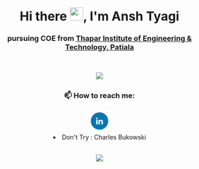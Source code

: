 # <h1 align='center'> Hi there [<img src="https://raw.githubusercontent.com/MartinHeinz/MartinHeinz/master/wave.gif" width="30px" height="30px">](https://github.com/bhavyatyagi), I'm Ansh Tyagi </h1>
<h3  align='center'> pursuing COE from <a href="https://thapar.edu"> Thapar Institute of Engineering & Technology, Patiala </a> </h3>

<br>


 <p align="center"><img src="https://github-readme-stats.vercel.app/api?username=ANSHtyagi001&show_icons=true&count_private=true&include_all_commits=true&theme=github_dark"></p>

<div align="center">
<h3> 📫 How to reach me:</h3>
<a href="https://www.linkedin.com/in/ansh00000000/"><img src="https://github.com/aritraroy/social-icons/blob/master/linkedin-icon.png?raw=true" width="50"></a>
<!-- <a href="https://medium.com/@bhavyatyagi16/"><img src="https://github.com/aritraroy/social-icons/blob/master/medium-icon.png" width="50"></a> -->
<!-- <a href="https://www.instagram.com/bhavyatyagi16/"><img src="https://github.com/aritraroy/social-icons/blob/master/instagram-icon.png?raw=true" width="50"></a> -->
<!-- <a href="https://twitter.com/bhavyatyagi16"><img src="https://github.com/aritraroy/social-icons/blob/master/twitter-icon.png" width="50"></a> -->
<!-- <a href="https://www.facebook.com/bhavytyagi16"><img src="https://github.com/aritraroy/social-icons/blob/master/facebook-icon.png?raw=true" width="50"></a> -->
</div>

<div align="center">
 <li> Don't Try : Charles Bukowski
</div>
 
<br>
<p align="center"><img src="https://komarev.com/ghpvc/?username=ANSHtyagi001"></p>

<!-- **ANSHtyagi001/ansh_** is a ✨ _special_ ✨ repository because its `README.md` (this file) appears on your GitHub profile.

Here are some ideas to get you started:

- 🔭 I’m currently working on ...
- 🌱 I’m currently learning ...
- 👯 I’m looking to collaborate on ...
- 🤔 I’m looking for help with ...
- 💬 Ask me about ...
- 📫 How to reach me: ...
- 😄 Pronouns: He/Him
- ⚡ Fun fact: ... -->


